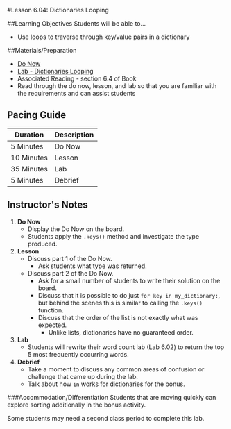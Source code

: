 #Lesson 6.04: Dictionaries Looping

##Learning Objectives
Students will be able to...

* Use loops to traverse through key/value pairs in a dictionary 

##Materials/Preparation
* [Do Now]
* [Lab - Dictionaries Looping]
* Associated Reading - section 6.4 of Book
*  Read through the do now, lesson, and lab so that you are familiar with the requirements and can assist students

## Pacing Guide
| **Duration**   | **Description** |
| ---------- | ----------- |
| 5 Minutes  | Do Now      |
| 10 Minutes | Lesson      |
| 35 Minutes | Lab         |
| 5 Minutes | Debrief     |

## Instructor's Notes

1. **Do Now**
    * Display the Do Now on the board.
    * Students apply the `.keys()` method and investigate the type produced.
2. **Lesson**
	* Discuss part 1 of the Do Now.
		* Ask students what type was returned.  
	* Discuss part 2 of the Do Now. 
		* Ask for a small number of students to write their solution on the board. 
		* Discuss that it is possible to do just `for key in my_dictionary:`, but behind the scenes this is similar to calling the `.keys()` function. 
		* Discuss that the order of the list is not exactly what was expected. 
		    * Unlike lists, dictionaries have no guaranteed order.
3. **Lab**	
	* Students will rewrite their word count lab (Lab 6.02) to return the top 5 most frequently occurring words.
4. **Debrief**
	* Take a moment to discuss any common areas of confusion or challenge that came up during the lab. 
	* Talk about how `in` works for dictionaries for the bonus.

###Accommodation/Differentiation
Students that are moving quickly can explore sorting additionally in the bonus activity.

Some students may need a second class period to complete this lab. 

[Do Now]: do_now.md
[Lab - Dictionaries Looping]: lab.md
